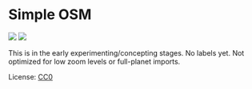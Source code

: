 # Simple OSM

![](https://raw.github.com/ajashton/simple-osm/master/img/screenshot0.png)
![](https://raw.github.com/ajashton/simple-osm/master/img/screenshot1.png)

This is in the early experimenting/concepting stages. No labels yet. Not 
optimized for low zoom levels or full-planet imports.

License: [CC0](http://creativecommons.org/publicdomain/zero/1.0/)
